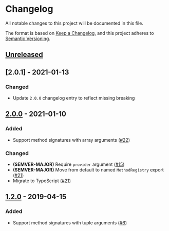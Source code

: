 # Changelog
All notable changes to this project will be documented in this file.

The format is based on [Keep a Changelog](https://keepachangelog.com/en/1.0.0/),
and this project adheres to [Semantic Versioning](https://semver.org/spec/v2.0.0.html).

## [Unreleased]

## [2.0.1] - 2021-01-13
### Changed
- Update `2.0.0` changelog entry to reflect missing breaking

## [2.0.0] - 2021-01-10
### Added
- Support method signatures with array arguments ([#22](https://github.com/MetaMask/eth-method-registry/pull/22))

### Changed
- **(SEMVER-MAJOR)** Require `provider` argument ([#15](https://github.com/MetaMask/eth-method-registry/pull/15))
- **(SEMVER-MAJOR)** Move from default to named `MethodRegistry` export ([#21](https://github.com/MetaMask/eth-method-registry/pull/21))
- Migrate to TypeScript ([#21](https://github.com/MetaMask/eth-method-registry/pull/21))

## [1.2.0] - 2019-04-15
### Added
- Support method signatures with tuple arguments ([#6](https://github.com/MetaMask/eth-method-registry/pull/6))

[Unreleased]:https://github.com/MetaMask/eth-method-registry/compare/v2.0.0...HEAD
[2.0.0]:https://github.com/MetaMask/eth-method-registry/compare/v1.2.0...v2.0.0
[1.2.0]:https://github.com/MetaMask/eth-method-registry/compare/v1.1.0...v1.2.0
